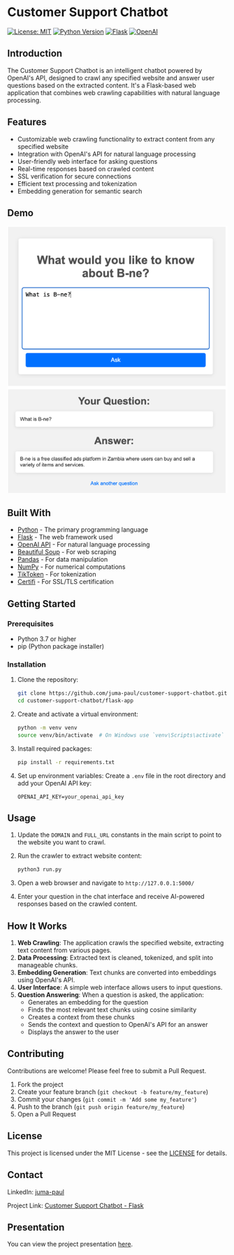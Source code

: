 # Customer Support Chatbot

[![License: MIT](https://img.shields.io/badge/License-MIT-yellow.svg)](https://opensource.org/licenses/MIT)
[![Python Version](https://img.shields.io/badge/python-3.7%2B-blue)](https://www.python.org/downloads/)
[![Flask](https://img.shields.io/badge/flask-2.0%2B-green)](https://flask.palletsprojects.com/)
[![OpenAI](https://img.shields.io/badge/OpenAI-API-orange)](https://openai.com/api/)

## Introduction

The Customer Support Chatbot is an intelligent chatbot powered by OpenAI's API, designed to crawl any specified website and answer user questions based on the extracted content. It's a Flask-based web application that combines web crawling capabilities with natural language processing.

## Features

- Customizable web crawling functionality to extract content from any specified website
- Integration with OpenAI's API for natural language processing
- User-friendly web interface for asking questions
- Real-time responses based on crawled content
- SSL verification for secure connections
- Efficient text processing and tokenization
- Embedding generation for semantic search

## Demo

![Chatbot Interface](./images/demo.png)

## Built With

- [Python](https://www.python.org/) - The primary programming language
- [Flask](https://flask.palletsprojects.com/) - The web framework used
- [OpenAI API](https://openai.com/api/) - For natural language processing
- [Beautiful Soup](https://www.crummy.com/software/BeautifulSoup/) - For web scraping
- [Pandas](https://pandas.pydata.org/) - For data manipulation
- [NumPy](https://numpy.org/) - For numerical computations
- [TikToken](https://github.com/openai/tiktoken) - For tokenization
- [Certifi](https://certifi.io/) - For SSL/TLS certification

## Getting Started

### Prerequisites

- Python 3.7 or higher
- pip (Python package installer)

### Installation

1. Clone the repository:
   ```bash
   git clone https://github.com/juma-paul/customer-support-chatbot.git
   cd customer-support-chatbot/flask-app
   ```

2. Create and activate a virtual environment:
   ```bash
   python -m venv venv
   source venv/bin/activate  # On Windows use `venv\Scripts\activate`
   ```

3. Install required packages:
   ```bash
   pip install -r requirements.txt
   ```

4. Set up environment variables:
   Create a `.env` file in the root directory and add your OpenAI API key:
   ```
   OPENAI_API_KEY=your_openai_api_key
   ```

## Usage

1. Update the `DOMAIN` and `FULL_URL` constants in the main script to point to the website you want to crawl.

2. Run the crawler to extract website content:
   ```bash
   python3 run.py
   ```

3. Open a web browser and navigate to `http://127.0.0.1:5000/`

4. Enter your question in the chat interface and receive AI-powered responses based on the crawled content.

## How It Works

1. **Web Crawling**: The application crawls the specified website, extracting text content from various pages.
2. **Data Processing**: Extracted text is cleaned, tokenized, and split into manageable chunks.
3. **Embedding Generation**: Text chunks are converted into embeddings using OpenAI's API.
4. **User Interface**: A simple web interface allows users to input questions.
5. **Question Answering**: When a question is asked, the application:
   - Generates an embedding for the question
   - Finds the most relevant text chunks using cosine similarity
   - Creates a context from these chunks
   - Sends the context and question to OpenAI's API for an answer
   - Displays the answer to the user

## Contributing

Contributions are welcome! Please feel free to submit a Pull Request.

1. Fork the project
2. Create your feature branch (`git checkout -b feature/my_feature`)
3. Commit your changes (`git commit -m 'Add some my_feature'`)
4. Push to the branch (`git push origin feature/my_feature`)
5. Open a Pull Request

## License

This project is licensed under the MIT License - see the [LICENSE](https://opensource.org/licenses/MIT) for details.

## Contact

LinkedIn: [juma-paul](https://www.linkedin.com/in/juma-paul/)

Project Link: [Customer Support Chatbot - Flask](https://github.com/juma-paul/customer-support-chatbot/tree/main/flask-app)

## Presentation
You can view the project presentation [here](https://docs.google.com/presentation/d/1NjRHNKfg-XD6yK6q7bkGfEJ5IkL9_faDU8TAODCfNQ8/edit#slide=id.p).